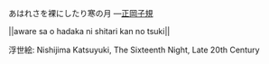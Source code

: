 あはれさを裸にしたり寒の月
—[正岡子規](https://ja.wikipedia.org/wiki/正岡子規)

||aware sa o hadaka ni shitari kan no tsuki||

浮世絵: Nishijima Katsuyuki, The Sixteenth Night, Late 20th Century